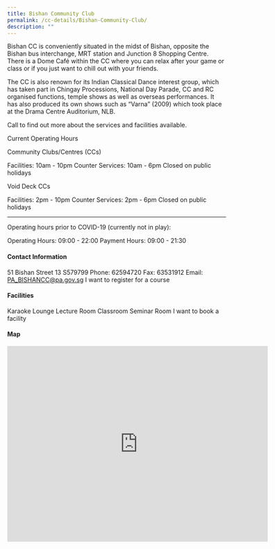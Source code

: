 ```yaml
---
title: Bishan Community Club
permalink: /cc-details/Bishan-Community-Club/
description: ""
---
```

Bishan CC is conveniently situated in the midst of Bishan, opposite the Bishan bus interchange, MRT station and Junction 8 Shopping Centre. There is a Dome Café within the CC where you can relax after your game or class or if you just want to chill out with your friends.

The CC is also renown for its Indian Classical Dance interest group, which has taken part in Chingay Processions, National Day Parade, CC and RC organised functions, temple shows as well as overseas performances. It has also produced its own shows such as “Varna” (2009) which took place at the Drama Centre Auditorium, NLB.

Call to find out more about the services and facilities available.

Current Operating Hours

Community Clubs/Centres (CCs)

Facilities: 10am - 10pm
Counter Services: 10am - 6pm
Closed on public holidays

Void Deck CCs

Facilities: 2pm - 10pm
Counter Services: 2pm - 6pm
Closed on public holidays

-------

Operating hours prior to COVID-19 (currently not in play):

Operating Hours: 09:00 - 22:00
Payment Hours: 09:00 - 21:30

#### Contact Information
 51 Bishan Street 13 S579799
Phone: 62594720
Fax: 63531912
Email: PA_BISHANCC@pa.gov.sg
I want to register for a course

#### Facilities
Karaoke Lounge
Lecture Room
Classroom
Seminar Room
I want to book a facility

#### Map

<iframe src="https://www.google.com/maps/embed?pb=!1m18!1m12!1m3!1d3988.711753804383!2d103.8485580139976!3d1.3494595619544556!2m3!1f0!2f0!3f0!3m2!1i1024!2i768!4f13.1!3m3!1m2!1s0x31da1713f846bded%3A0xad007568be2cdd3d!2s51%20Bishan%20Street%2013%2C%20Singapore%20579799!5e0!3m2!1sen!2ssg!4v1661939862783!5m2!1sen!2ssg" width="600" height="450" style="border:0;" allowfullscreen="" loading="lazy" ></iframe>
